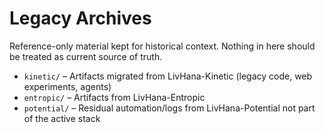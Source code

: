 # Legacy Archives

Reference-only material kept for historical context. Nothing in here should be treated as current source of truth.

- `kinetic/` – Artifacts migrated from LivHana-Kinetic (legacy code, web experiments, agents)
- `entropic/` – Artifacts from LivHana-Entropic
- `potential/` – Residual automation/logs from LivHana-Potential not part of the active stack
